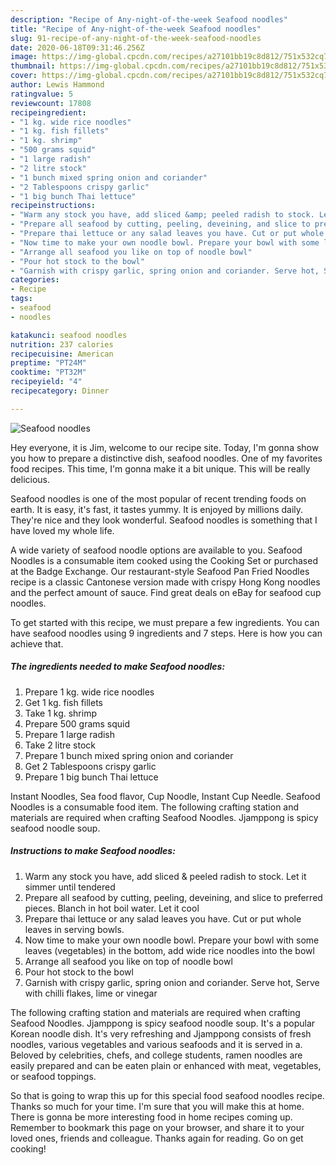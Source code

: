 ```yaml
---
description: "Recipe of Any-night-of-the-week Seafood noodles"
title: "Recipe of Any-night-of-the-week Seafood noodles"
slug: 91-recipe-of-any-night-of-the-week-seafood-noodles
date: 2020-06-18T09:31:46.256Z
image: https://img-global.cpcdn.com/recipes/a27101bb19c8d812/751x532cq70/seafood-noodles-recipe-main-photo.jpg
thumbnail: https://img-global.cpcdn.com/recipes/a27101bb19c8d812/751x532cq70/seafood-noodles-recipe-main-photo.jpg
cover: https://img-global.cpcdn.com/recipes/a27101bb19c8d812/751x532cq70/seafood-noodles-recipe-main-photo.jpg
author: Lewis Hammond
ratingvalue: 5
reviewcount: 17808
recipeingredient:
- "1 kg. wide rice noodles"
- "1 kg. fish fillets"
- "1 kg. shrimp"
- "500 grams squid"
- "1 large radish"
- "2 litre stock"
- "1 bunch mixed spring onion and coriander"
- "2 Tablespoons crispy garlic"
- "1 big bunch Thai lettuce"
recipeinstructions:
- "Warm any stock you have, add sliced &amp; peeled radish to stock. Let it simmer until tendered"
- "Prepare all seafood by cutting, peeling, deveining, and slice to preferred pieces. Blanch in hot boil water. Let it cool"
- "Prepare thai lettuce or any salad leaves you have. Cut or put whole leaves in serving bowls."
- "Now time to make your own noodle bowl. Prepare your bowl with some leaves (vegetables) in the bottom, add wide rice noodles into the bowl"
- "Arrange all seafood you like on top of noodle bowl"
- "Pour hot stock to the bowl"
- "Garnish with crispy garlic, spring onion and coriander. Serve hot, Serve with chilli flakes, lime or vinegar"
categories:
- Recipe
tags:
- seafood
- noodles

katakunci: seafood noodles 
nutrition: 237 calories
recipecuisine: American
preptime: "PT24M"
cooktime: "PT32M"
recipeyield: "4"
recipecategory: Dinner

---
```



![Seafood noodles](https://img-global.cpcdn.com/recipes/a27101bb19c8d812/751x532cq70/seafood-noodles-recipe-main-photo.jpg)

Hey everyone, it is Jim, welcome to our recipe site. Today, I'm gonna show you how to prepare a distinctive dish, seafood noodles. One of my favorites food recipes. This time, I'm gonna make it a bit unique. This will be really delicious.

Seafood noodles is one of the most popular of recent trending foods on earth. It is easy, it's fast, it tastes yummy. It is enjoyed by millions daily. They're nice and they look wonderful. Seafood noodles is something that I have loved my whole life.

A wide variety of seafood noodle options are available to you. Seafood Noodles is a consumable item cooked using the Cooking Set or purchased at the Badge Exchange. Our restaurant-style Seafood Pan Fried Noodles recipe is a classic Cantonese version made with crispy Hong Kong noodles and the perfect amount of sauce. Find great deals on eBay for seafood cup noodles.


To get started with this recipe, we must prepare a few ingredients. You can have seafood noodles using 9 ingredients and 7 steps. Here is how you can achieve that.

<!--inarticleads1-->

##### The ingredients needed to make Seafood noodles:

1. Prepare 1 kg. wide rice noodles
1. Get 1 kg. fish fillets
1. Take 1 kg. shrimp
1. Prepare 500 grams squid
1. Prepare 1 large radish
1. Take 2 litre stock
1. Prepare 1 bunch mixed spring onion and coriander
1. Get 2 Tablespoons crispy garlic
1. Prepare 1 big bunch Thai lettuce


Instant Noodles, Sea food flavor, Cup Noodle, Instant Cup Needle. Seafood Noodles is a consumable food item. The following crafting station and materials are required when crafting Seafood Noodles. Jjamppong is spicy seafood noodle soup. 

<!--inarticleads2-->

##### Instructions to make Seafood noodles:

1. Warm any stock you have, add sliced &amp; peeled radish to stock. Let it simmer until tendered
1. Prepare all seafood by cutting, peeling, deveining, and slice to preferred pieces. Blanch in hot boil water. Let it cool
1. Prepare thai lettuce or any salad leaves you have. Cut or put whole leaves in serving bowls.
1. Now time to make your own noodle bowl. Prepare your bowl with some leaves (vegetables) in the bottom, add wide rice noodles into the bowl
1. Arrange all seafood you like on top of noodle bowl
1. Pour hot stock to the bowl
1. Garnish with crispy garlic, spring onion and coriander. Serve hot, Serve with chilli flakes, lime or vinegar


The following crafting station and materials are required when crafting Seafood Noodles. Jjamppong is spicy seafood noodle soup. It&#39;s a popular Korean noodle dish. It&#39;s very refreshing and Jjamppong consists of fresh noodles, various vegetables and various seafoods and it is served in a. Beloved by celebrities, chefs, and college students, ramen noodles are easily prepared and can be eaten plain or enhanced with meat, vegetables, or seafood toppings. 

So that is going to wrap this up for this special food seafood noodles recipe. Thanks so much for your time. I'm sure that you will make this at home. There is gonna be more interesting food in home recipes coming up. Remember to bookmark this page on your browser, and share it to your loved ones, friends and colleague. Thanks again for reading. Go on get cooking!
